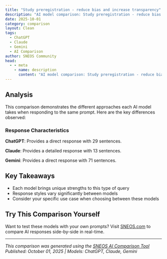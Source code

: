 ```yaml
---
title: "Study preregistration - reduce bias and increase transparency"
description: "AI model comparison: Study preregistration - reduce bias and increase transparency..."
date: 2025-10-01
category: comparison
layout: Clean
tags:
  - ChatGPT
  - Claude
  - Gemini
  - AI Comparison
author: SNEOS Community
head:
  - - meta
    - name: description
      content: "AI model comparison: Study preregistration - reduce bias and increase transparency..."
---
```


<ChatComparison
  title="Study preregistration - reduce bias and increase transparency"
  prompt="Study preregistration - reduce bias and increase transparency"
  :responses='{
    "ChatGPT": "Study preregistration is a practice in research where researchers publicly document their study design, hypotheses, methods, and analysis plans before collecting data. This approach helps reduce bias and increase transparency in scientific research. Here\u2019s how preregistration works and why it\u2019s beneficial:\n\n### What is Study Preregistration?\n\n- **Definition:** Preregistration involves writing down detailed plans for a study \u2014 including hypotheses, sample size, variables, procedures, and statistical analyses \u2014 and registering this document in a public, time-stamped repository prior to beginning data collection.\n- **Platforms:** Common platforms for preregistration include the Open Science Framework (OSF), AsPredicted.org, ClinicalTrials.gov (for clinical studies), and others.\n\n### How Preregistration Reduces Bias\n\n1. **Prevents HARKing (Hypothesizing After Results are Known):** Researchers commit to hypotheses beforehand, so they can\u2019t change or selectively report hypotheses after analyzing data.\n2. **Limits p-Hacking/Data Dredging:** By specifying analyses in advance, it reduces the temptation to try multiple statistical tests and selectively report significant findings.\n3. **Avoids selective outcome reporting:** Researchers are less likely to omit outcomes that don\u2019t support their hypotheses since all planned outcomes are documented in advance.\n\n### How Preregistration Increases Transparency\n\n- **Public record:** A dated, public record of the research plan is available for anyone to see, holding researchers accountable.\n- **Distinguishes confirmatory vs exploratory research:** Preregistration clarifies which analyses were planned and which were exploratory, improving interpretation of results.\n- **Facilitates replication:** Other researchers can understand exactly what was planned and replicate the study more easily.\n\n### Steps for Effective Preregistration\n\n1. **Develop detailed hypotheses and study design** including sampling, materials, variables, and procedures.\n2. **Specify statistical analysis plan** including primary and secondary outcome measures, planned statistical tests, data exclusion criteria, and stopping rules.\n3. **Register the plan before data collection** on a recognized platform.\n4. **Conduct the study as planned** and transparently report any deviations or exploratory analyses separately.\n5. **Share data and materials** (where possible) to further enhance transparency.\n\n### Summary\n\nPreregistration is a powerful tool to improve research integrity by reducing biases linked to flexible data analysis and reporting. It enhances transparency by providing a public, time-stamped record of a research plan, making science more trustworthy and replicable.\n\nIf you\u0027d like, I can also provide examples of preregistration templates or recommend resources to get started!",
    "Claude": "# Study Preregistration: Reducing Bias and Increasing Transparency\n\n## What is Study Preregistration?\n\nStudy preregistration is the practice of publicly documenting research plans, hypotheses, and analytical approaches **before** data collection or analysis begins. It creates a timestamped, unalterable record of research intentions.\n\n## Key Benefits\n\n### \uD83C\uDFAF **Reduces Research Bias**\n- **Publication bias**: Prevents selective reporting of significant results\n- **HARKing**: Eliminates \u0022Hypothesizing After Results are Known\u0022\n- **P-hacking**: Reduces data mining and analytical flexibility abuse\n- **Cherry-picking**: Prevents selective outcome reporting\n\n### \uD83D\uDD0D **Increases Transparency**\n- Makes research process visible to scientific community\n- Enables distinction between confirmatory and exploratory analyses\n- Documents original research intentions\n- Facilitates replication efforts\n\n## What to Include in a Preregistration\n\n### Essential Elements:\n1. **Research questions and hypotheses**\n2. **Study design and methodology**\n3. **Sample size and participant criteria**\n4. **Data collection procedures**\n5. **Statistical analysis plan**\n6. **Primary and secondary outcomes**\n7. **Handling of missing data**\n8. **Exclusion criteria**\n\n## Popular Preregistration Platforms\n\n| Platform | Focus | Features |\n|----------|-------|----------|\n| **OSF** | General research | Free, flexible templates |\n| **ClinicalTrials.gov** | Medical research | Required for clinical trials |\n| **PROSPERO** | Systematic reviews | International database |\n| **PsyArXiv** | Psychology | Integrated with preprint servers |\n\n## Implementation Tips\n\n### \u2705 **Best Practices**\n- Register before any data access\n- Be specific about analytical plans\n- Include power analyses\n- Document all variables to be collected\n- Plan for deviations transparently\n\n### \u26A0\uFE0F **Common Pitfalls**\n- Vague hypotheses or methods\n- Overly restrictive plans that prevent learning\n- Late registration after seeing data patterns\n- Failing to report deviations from preregistered plan\n\n## Impact on Scientific Quality\n\n**Positive outcomes:**\n- Increased replication rates\n- More reliable effect sizes\n- Better research planning\n- Enhanced credibility\n- Reduced waste from unpublished studies\n\n**Challenges:**\n- Initial time investment\n- Learning curve for researchers\n- Balancing flexibility with rigor\n- Cultural shift in research practices\n\nPreregistration represents a fundamental shift toward more rigorous, transparent science that ultimately benefits researchers, institutions, and society.",
    "Gemini": "You\u0027re spot on! Study preregistration is a powerful tool for reducing bias and increasing transparency in research. Here\u0027s a deeper dive into why and how:\n\n**What is Study Preregistration?**\n\nPreregistration involves specifying your research plan *before* you begin collecting data.  This plan includes:\n\n*   **Research Question(s):**  What are you trying to find out?\n*   **Hypotheses:** What are your specific predictions?\n*   **Methods:**  How will you collect and analyze data?\n*   **Sample Size:**  How many participants (or data points) will you collect?\n*   **Primary Outcome Measures:** What are the most important variables you\u0027ll be looking at?\n*   **Analysis Plan:** How will you analyze the data to test your hypotheses?\n*   **Inclusion/Exclusion Criteria:** What criteria will you use to include or exclude participants or data points?\n\nYou then submit this plan to a publicly accessible registry (e.g., the Open Science Framework, AsPredicted.org, ClinicalTrials.gov).  The registry timestamps your submission, creating a record of what you intended to do *before* you knew the results.\n\n**Why is Preregistration Important? (Reducing Bias and Increasing Transparency)**\n\n*   **Reduces HARKing (Hypothesizing After the Results are Known):**  Without preregistration, it\u0027s tempting to look at your data and then craft a hypothesis that fits the observed pattern. This can lead to reporting \u0022discoveries\u0022 that are actually just chance findings. Preregistration forces you to declare your hypotheses upfront.\n*   **Combats P-Hacking (Data Dredging):**  P-hacking refers to manipulating your data analysis until you find a statistically significant result (p \u003C .05). This can involve things like:\n    *   Trying different statistical tests until one yields a significant p-value.\n    *   Adding or removing covariates until you get the desired result.\n    *   Stopping data collection early when you see a significant effect.\n    Preregistration helps prevent p-hacking by outlining your analysis plan in advance.  If you deviate from that plan, you have to explain why.\n*   **Addresses the File Drawer Problem:**  The \u0022file drawer problem\u0022 refers to the tendency for studies with non-significant or negative results to go unpublished.  This creates a biased picture of the literature, as only studies with positive findings are readily available. Preregistration doesn\u0027t guarantee publication, but it makes it easier to track all studies, regardless of their findings.  Some journals now offer \u0022Registered Reports,\u0022 where they accept a study for publication *based on the preregistered protocol*, regardless of the results.\n*   **Distinguishes Confirmatory vs. Exploratory Analyses:** Preregistration clearly separates *confirmatory* analyses (those designed to test your pre-specified hypotheses) from *exploratory* analyses (those where you are looking for new patterns in the data).  Exploratory analyses are valuable, but they should be interpreted with caution and followed up with confirmatory studies.  Preregistration makes it clear which analyses were planned and which were not.\n*   **Increases Confidence in Reported Findings:**  When researchers preregister their studies, it signals that they are committed to transparency and rigor.  This increases confidence in the validity of their findings.  Reviewers and readers are more likely to trust results when they know the study was planned and executed according to a pre-specified protocol.\n*   **Improves Replicability:**  By making the research process more transparent, preregistration facilitates replication efforts.  Other researchers can see exactly what was done and can attempt to reproduce the findings.\n*   **Promotes Better Research Practices:** The act of preregistering a study forces researchers to think carefully about their research design, hypotheses, and analysis plan. This can lead to more rigorous and well-planned studies.\n*   **Allows for Meta-Analysis:** Preregistration provides detailed information about study design, measures, and analysis plans, making it easier to conduct meta-analyses and synthesize evidence across multiple studies.\n\n**Limitations and Considerations:**\n\n*   **Not a Guarantee of Good Research:** Preregistration itself doesn\u0027t guarantee high-quality research.  A poorly designed study, even if preregistered, will still be a poorly designed study. It is about transparency, not a substitute for sound methodology.\n*   **Can be Time-Consuming:**  Developing a detailed preregistration protocol can take time and effort.\n*   **Requires Careful Planning:** Researchers need to have a clear understanding of their research question, methods, and analysis plan *before* they begin data collection.\n*   **Flexibility is Still Possible:** While preregistration encourages adherence to the plan, it doesn\u0027t mean you can\u0027t deviate from it. However, any deviations should be clearly documented and justified in the final report.  Think of it like a GPS: it\u0027s best to follow the planned route, but if a detour is necessary, you explain why.\n*   **Different Levels of Preregistration:**  Some researchers may choose to preregister a basic study design, while others may preregister a very detailed analysis plan. The level of detail will depend on the research question and the researcher\u0027s goals.\n\n**How to Preregister:**\n\n1.  **Choose a Registry:** Popular options include the Open Science Framework (OSF), AsPredicted.org, and ClinicalTrials.gov (for clinical trials). Each registry has its own format and requirements.\n2.  **Develop Your Preregistration Document:**  Use a template provided by the registry or create your own.  Be as specific as possible.\n3.  **Submit Your Document:**  Once you\u0027re satisfied with your document, submit it to the registry.  The registry will timestamp your submission and make it publicly accessible (either immediately or after an embargo period).\n4.  **Follow Your Plan (and Document Any Deviations):** Conduct your study according to your preregistered protocol. If you need to deviate from the plan, document the reasons for the deviation in your final report.\n\n**In summary:** Study preregistration is a valuable tool for improving the rigor and transparency of research. By specifying your research plan in advance, you can reduce bias, increase confidence in your findings, and contribute to a more reliable and trustworthy scientific literature. It\u0027s becoming an increasingly expected practice in many fields.\n"
  }'
  published-date="12:14"
/>

## Analysis

This comparison demonstrates the different approaches each AI model takes when responding to the same prompt. Here are the key differences observed:

### Response Characteristics

**ChatGPT**: Provides a direct response with 29 sentences. 

**Claude**: Provides a detailed response with 13 sentences. 

**Gemini**: Provides a direct response with 71 sentences. 

## Key Takeaways

- Each model brings unique strengths to this type of query
- Response styles vary significantly between models
- Consider your specific use case when choosing between these models

## Try This Comparison Yourself

Want to test these models with your own prompts? Visit [SNEOS.com](https://sneos.com) to compare AI responses side-by-side in real-time.

---

*This comparison was generated using the [SNEOS AI Comparison Tool](https://sneos.com)*
*Published: October 01, 2025 | Models: ChatGPT, Claude, Gemini*
